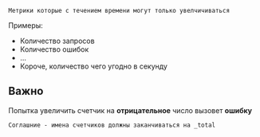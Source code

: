 	Метрики которые с течением времени могут только увелчичиваться 

Примеры:
- Количество запросов
- Количество ошибок
- ...
- Короче, количество чего угодно в секунду

## Важно

Попытка увеличить счетчик на **отрицательное** число вызовет **ошибку**

	Соглашние - имена счетчиков должны заканчиваться на _total

